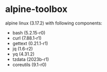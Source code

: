 # alpine-toolbox

alpine linux (3.17.2) with following components:

- bash (5.2.15-r0)
- curl (7.88.1-r1)
- gettext (0.21.1-r1)
- jq (1.6-r2)
- yq (4.31.2)
- tzdata (2023b-r1)
- coreutils (9.1-r0)

